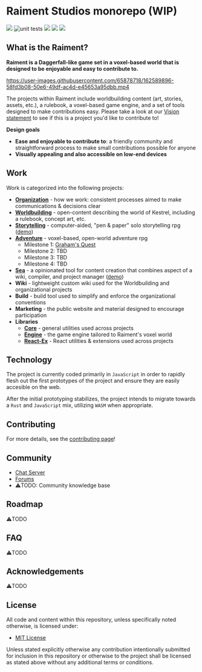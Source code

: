 # Raiment Studios monorepo (WIP)

![](https://img.shields.io/badge/status-pre--alpha-c44)
![unit tests](https://github.com/raiment-studios/monorepo/actions/workflows/unit-test.yml/badge.svg)
![](https://img.shields.io/badge/license-MIT-039)
[![](https://img.shields.io/badge/feedback-welcome!-1a6)](https://github.com/raiment-studios/monorepo/discussions)
[![](https://img.shields.io/badge/chat-zulip-36c)](https://raiment-studios.zulipchat.com/)

## What is the Raiment?

**Raiment is a Daggerfall-like game set in a voxel-based world that is designed to be enjoyable and easy to contribute to.** 

https://user-images.githubusercontent.com/65878718/162589896-58fd3b08-50e6-49df-ac4d-e45653a95dbb.mp4

The projects within Raiment include worldbuilding content (art, stories, assets, etc.), a rulebook, a voxel-based game engine, and a set of tools designed to make contributions easy. Please take a look at our [Vision statement](source/projects/organization/vision.md) to see if this is a project you'd like to contribute to!

**Design goals**

* **Ease and enjoyable to contribute to**: a friendly community and straightforward process to make small contributions possible for anyone
* **Visually appealing and also accessible on low-end devices**

## Work

Work is categorized into the following projects:

* [**Organization**](source/projects/organization) - how we work: consistent processes aimed to make communications & decisions clear
* [**Worldbuilding**](source/projects/worldbuilding) - open-content describing the world of Kestrel, including a rulebook, concept art, etc.
* [**Storytelling**](source/projects/storytelling) - computer-aided, "pen & paper" solo storytelling rpg ([demo](https://storytelling.raiment.studio/))
* [**Adventure**](source/projects/adventure) - voxel-based, open-world adventure rpg
    * Milestone 1: [Graham's Quest](https://grahams-quest.raiment.studio/)
    * Milestone 2: TBD
    * Milestone 3: TBD
    * Milestone 4: TBD
* [**Sea**](source/projects/project) - a opinionated tool for content creation that combines aspect of a wiki, compiler, and project manager ([demo](https://project.raiment.studio/))
* **Wiki** - lightweight custom wiki used for the Worldbuilding and organizational projects
* **Build** - build tool used to simplify and enforce the organizational conventions
* **Marketing** - the public website and material designed to encourage participation
* **Libraries**
    * [**Core**](source/lib/core) - general utilities used across projects
    * [**Engine**](source/lib/engine) - the game engine tailored to Raiment's voxel world
    * [**React-Ex**](source/lib/react-ex) - React utilities & extensions used across projects

## Technology

The project is currently coded primarily in `JavaScript` in order to rapidly flesh out the first prototypes of the project and ensure they are easily accesible on the web.

After the initial prototyping stabilizes, the project intends to migrate towards a `Rust` and `JavaScript` mix, utilizing `WASM` when appropriate.

## Contributing

For more details, see the [contributing page](source/projects/organization/contributing.md)!

## Community

* [Chat Server](https://raiment-studios.zulipchat.com/)
* [Forums](https://github.com/raiment-studios/monorepo/discussions)
* ⚠️TODO: Community knowledge base

## Roadmap

⚠️TODO

## FAQ

⚠️TODO

## Acknowledgements

⚠️TODO 

## License

All code and content within this repository, unless specifically noted otherwise, is licensed under:

* [MIT License](./LICENSE)

Unless stated explicitly otherwise any contribution intentionally submitted for inclusion in this repository or otherwise to the project shall be licensed as stated above without any additional terms or conditions.

